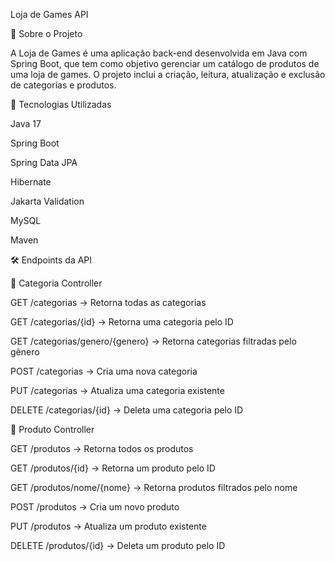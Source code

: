 Loja de Games API

📌 Sobre o Projeto

A Loja de Games é uma aplicação back-end desenvolvida em Java com Spring Boot, que tem como objetivo gerenciar um catálogo de produtos de uma loja de games. O projeto inclui a criação, leitura, atualização e exclusão de categorias e produtos.

🚀 Tecnologias Utilizadas

Java 17

Spring Boot

Spring Data JPA

Hibernate

Jakarta Validation

MySQL

Maven


 
 🛠 Endpoints da API

📌 Categoria Controller

GET /categorias → Retorna todas as categorias

GET /categorias/{id} → Retorna uma categoria pelo ID

GET /categorias/genero/{genero} → Retorna categorias filtradas pelo gênero

POST /categorias → Cria uma nova categoria

PUT /categorias → Atualiza uma categoria existente

DELETE /categorias/{id} → Deleta uma categoria pelo ID

📌 Produto Controller

GET /produtos → Retorna todos os produtos

GET /produtos/{id} → Retorna um produto pelo ID

GET /produtos/nome/{nome} → Retorna produtos filtrados pelo nome

POST /produtos → Cria um novo produto

PUT /produtos → Atualiza um produto existente

DELETE /produtos/{id} → Deleta um produto pelo ID